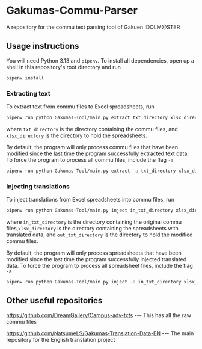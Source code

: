 # Gakumas-Commu-Parser
A repository for the commu text parsing tool of Gakuen IDOLM@STER

## Usage instructions

You will need Python 3.13 and `pipenv`.
To install all dependencies, open up a shell in this repository's root directory and run
```bash
pipenv install
```

### Extracting text

To extract text from commu files to Excel spreadsheets, run
```bash
pipenv run python Gakumas-Tool/main.py extract txt_directory xlsx_directory
```
where `txt_directory` is the directory containing the commu files,
and `xlsx_directory` is the directory to hold the spreadsheets.

By default, the program will only process commu files that have been
modified since the last time the program successfully extracted text data.
To force the program to process all commu files, include the flag `-a`
```bash
pipenv run python Gakumas-Tool/main.py extract -a txt_directory xlsx_directory
```

### Injecting translations

To inject translations from Excel spreadsheets into commu files, run
```bash
pipenv run python Gakumas-Tool/main.py inject in_txt_directory xlsx_directory out_txt_directory
```
where `in_txt_directory` is the directory containing the original commu files,`xlsx_directory` is the directory containing the spreadsheets with translated data,
and `out_txt_directory` is the directory to hold the modified commu files.

By default, the program will only process spreadsheets that have been
modified since the last time the program successfully injected translated data.
To force the program to process all spreadsheet files, include the flag `-a`
```bash
pipenv run python Gakumas-Tool/main.py inject -a in_txt_directory xlsx_directory out_txt_directory
```


## Other useful repositories

https://github.com/DreamGallery/Campus-adv-txts --- This has all the raw commu files

https://github.com/NatsumeLS/Gakumas-Translation-Data-EN --- The main repository for the English translation project